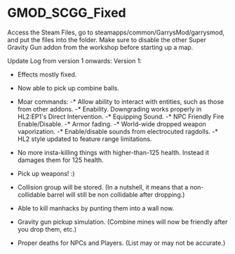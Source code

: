 # GMOD_SCGG_Fixed
Access the Steam Files, go to steamapps/common/GarrysMod/garrysmod, and put the files into the folder. 
Make sure to disable the other Super Gravity Gun addon from the workshop before starting up a map.

Update Log from version 1 onwards:
Version 1:
* Effects mostly fixed.
* Now able to pick up combine balls.
* Moar commands:
-* Allow ability to interact with entities, such as those from other addons.
-* Enability. Downgrading works properly in HL2:EP1's Direct Intervention.
-* Equipping Sound.
-* NPC Friendly Fire Enable/Disable.
-* Armor fading.
-* World-wide dropped weapon vaporization.
-* Enable/disable sounds from electrocuted ragdolls.
-* HL2 style updated to feature range limitations.

* No more insta-killing things with higher-than-125 health. Instead it damages them for 125 health.
* Pick up weapons! :)
* Collision group will be stored. (In a nutshell, it means that a non-collidable barrel will still be non collidable after dropping.)
* Able to kill manhacks by punting them into a wall now.
* Gravity gun pickup simulation. (Combine mines will now be friendly after you drop them, etc.)
* Proper deaths for NPCs and Players.
{List may or may not be accurate.}
